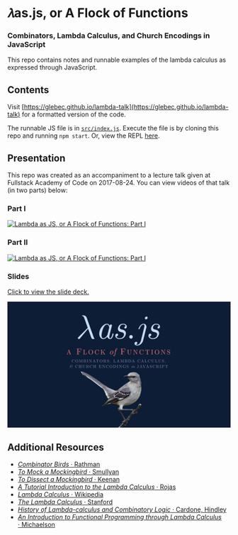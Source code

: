 # 𝜆as.js, or A Flock of Functions

### Combinators, Lambda Calculus, and Church Encodings in JavaScript

This repo contains notes and runnable examples of the lambda calculus as expressed through JavaScript.

## Contents

Visit [https://glebec.github.io/lambda-talk](https://glebec.github.io/lambda-talk) for a formatted version of the code.

The runnable JS file is in [`src/index.js`](src/index.js). Execute the file is by cloning this repo and running `npm start`. Or, view the REPL [here](https://repl.it/Jgu4/236).

## Presentation

This repo was created as an accompaniment to a lecture talk given at Fullstack Academy of Code on 2017-08-24. You can view videos of that talk (in two parts) below:

### Part I

[![Lambda as JS, or A Flock of Functions: Part I](https://img.youtube.com/vi/3VQ382QG-y4/0.jpg)](https://www.youtube.com/watch?v=3VQ382QG-y4&list=PLpkHU923F2XFWv-XfVuvWuxq41h21nOPK&index=1)

### Part II

[![Lambda as JS, or A Flock of Functions: Part I](https://img.youtube.com/vi/pAnLQ9jwN-E/0.jpg)](https://www.youtube.com/watch?v=pAnLQ9jwN-E&list=PLpkHU923F2XFWv-XfVuvWuxq41h21nOPK&index=2)

### Slides

[Click to view the slide deck.](https://speakerdeck.com/glebec/lambda-as-js-or-a-flock-of-functions-combinators-lambda-calculus-and-church-encodings-in-javascript)

[![Lambda as JS - Presentation Cover Image](assets/lambda-talk.jpg)](https://speakerdeck.com/glebec/lambda-as-js-or-a-flock-of-functions-combinators-lambda-calculus-and-church-encodings-in-javascript)

## Additional Resources

* [_Combinator Birds_ · Rathman](http://bit.ly/2iudab9)
* [_To Mock a Mockingbird_ · Smullyan](http://amzn.to/2g9AlXl)
* [_To Dissect a Mockingbird_ · Keenan](http://dkeenan.com/Lambda)
* [_A Tutorial Introduction to the Lambda Calculus_ · Rojas](http://bit.ly/1agRC97)
* [_Lambda Calculus_ · Wikipedia](http://bit.ly/1TsPkGn)
* [_The Lambda Calculus_ · Stanford](http://stanford.io/2vtg8hp)
* [_History of Lambda-calculus and Combinatory Logic_ · Cardone, Hindley](http://bit.ly/2wCxv4k)
* [_An Introduction to Functional Programming through Lambda Calculus_ · Michaelson](http://amzn.to/2vtts56)
